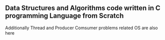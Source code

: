 ## Data Structures and Algorithms code written in C programming Language from Scratch

Additionally Thread and Producer Comsumer problems related OS are also here

